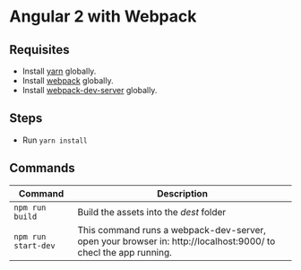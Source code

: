 # Angular 2 with Webpack

## Requisites
- Install [yarn](https://yarnpkg.com/) globally.
- Install [webpack](http://webpack.github.io/docs/tutorials/getting-started/) globally.
- Install [webpack-dev-server](https://github.com/webpack/webpack-dev-server) globally.

## Steps
- Run `yarn install`

## Commands
| Command                 | Description                             |
| ------------------------|-----------------------------------------|
| `npm run build`         | Build the assets into the *dest* folder |
| `npm run start-dev`     | This command runs a webpack-dev-server, open your browser in: http://localhost:9000/ to checl the app running. |
